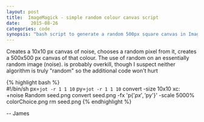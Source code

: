 ```yaml
---
layout: post
title:  ImageMagick - simple random colour canvas script
date:    2015-08-26
categories: code
synopsis: "bash script to generate a random 500px square canvas in ImageMagick"
---
```


Creates a 10x10 px canvas of noise, chooses a random pixel from it, creates a 500x500 px canvas of that colour.  The use of random on an essentially random image (noise). is probably overkill, though I suspect neither algorithm is truly "random" so the additional code won't hurt


{% highlight bash %}  
#!/bin/sh
px=`jot -r 1 1 10`
py=`jot -r 1 1 10`
convert -size 10x10 xc: +noise Random seed.png
convert seed.png -fx 'p{'$px','$py'}' -scale 5000% colorChoice.png
rm seed.png
{% endhighlight %}

-- James
